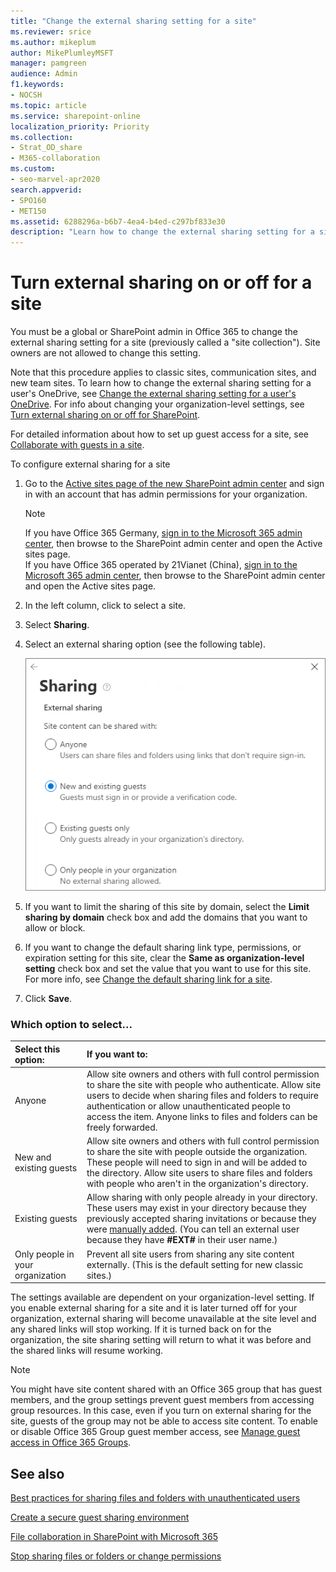 ```yaml
---
title: "Change the external sharing setting for a site"
ms.reviewer: srice
ms.author: mikeplum
author: MikePlumleyMSFT
manager: pamgreen
audience: Admin
f1.keywords:
- NOCSH
ms.topic: article
ms.service: sharepoint-online
localization_priority: Priority
ms.collection:  
- Strat_OD_share
- M365-collaboration
ms.custom:
- seo-marvel-apr2020
search.appverid:
- SPO160
- MET150
ms.assetid: 6288296a-b6b7-4ea4-b4ed-c297bf833e30
description: "Learn how to change the external sharing setting for a site. Only global or SharePoint admin in Office 365 can change the external sharing setting for a site"
---
```


# Turn external sharing on or off for a site

You must be a global or SharePoint admin in Office 365 to change the external sharing setting for a site (previously called a "site collection"). Site owners are not allowed to change this setting.
  
Note that this procedure applies to classic sites, communication sites, and new team sites. To learn how to change the external sharing setting for a user's OneDrive, see [Change the external sharing setting for a user's OneDrive](/onedrive/user-external-sharing-settings). For info about changing your organization-level settings, see [Turn external sharing on or off for SharePoint](turn-external-sharing-on-or-off.md).

For detailed information about how to set up guest access for a site, see [Collaborate with guests in a site](https://docs.microsoft.com/Office365/Enterprise/collaborate-in-a-site).

To configure external sharing for a site
  
1. Go to the [Active sites page of the new SharePoint admin center](https://admin.microsoft.com/sharepoint?page=siteManagement&modern=true) and sign in with an account that has admin permissions for your organization.

    > [!NOTE]
    > If you have Office 365 Germany, [sign in to the Microsoft 365 admin center](https://go.microsoft.com/fwlink/p/?linkid=848041), then browse to the SharePoint admin center and open the Active sites page. <br>If you have Office 365 operated by 21Vianet (China), [sign in to the Microsoft 365 admin center](https://go.microsoft.com/fwlink/p/?linkid=850627), then browse to the SharePoint admin center and open the Active sites page.
    
2. In the left column, click to select a site.

3. Select **Sharing**.
     
4. Select an external sharing option (see the following table).

    ![Changing the external sharing setting for a site](media/external-sharing-site.png)

5. If you want to limit the sharing of this site by domain, select the **Limit sharing by domain** check box and add the domains that you want to allow or block.

6. If you want to change the default sharing link type, permissions, or expiration setting for this site, clear the **Same as organization-level setting** check box and set the value that you want to use for this site. For more info, see [Change the default sharing link for a site](change-default-sharing-link.md).

7. Click **Save**.
   
### Which option to select...

|**Select this option:**|**If you want to:**|
|:-----|:-----|
|Anyone  <br/> | Allow site owners and others with full control permission to share the site with people who authenticate. Allow site users to decide when sharing files and folders to require authentication or allow unauthenticated people to access the item. Anyone links to files and folders can be freely forwarded. <br/> |
|New and existing guests  <br/> | Allow site owners and others with full control permission to share the site with people outside the organization. These people will need to sign in and will be added to the directory. Allow site users to share files and folders with people who aren't in the organization's directory. <br/> |
|Existing guests  <br/> |Allow sharing with only people already in your directory. These users may exist in your directory because they previously accepted sharing invitations or because they were [manually added](/azure/active-directory/b2b/b2b-quickstart-add-guest-users-portal). (You can tell an external user because they have **#EXT#** in their user name.)  <br/> |
|Only people in your organization  <br/> |Prevent all site users from sharing any site content externally. (This is the default setting for new classic sites.)  <br/> |


The settings available are dependent on your organization-level setting. If you enable external sharing for a site and it is later turned off for your organization, external sharing will become unavailable at the site level and any shared links will stop working. If it is turned back on for the organization, the site sharing setting will return to what it was before and the shared links will resume working.


> [!NOTE]
> You might have site content shared with an Office 365 group that has guest members, and the group settings prevent guest members from accessing group resources. In this case, even if you turn on external sharing for the site, guests of the group may not be able to access site content. To enable or disable Office 365 Group guest member access, see [Manage guest access in Office 365 Groups](/office365/admin/create-groups/manage-guest-access-in-groups).
  
## See also

[Best practices for sharing files and folders with unauthenticated users](https://docs.microsoft.com/Office365/Enterprise/best-practices-anonymous-sharing)

[Create a secure guest sharing environment](https://docs.microsoft.com/Office365/Enterprise/create-a-secure-guest-sharing-environment)

[File collaboration in SharePoint with Microsoft 365](deploy-file-collaboration.md)

[Stop sharing files or folders or change permissions](https://support.office.com/article/0a36470f-d7fe-40a0-bd74-0ac6c1e13323)
